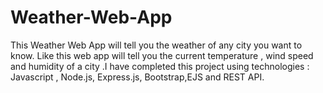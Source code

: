 # Weather-Web-App
This Weather Web App will tell you the weather of any city you want to know. Like this web app will tell you the current temperature , wind speed and humidity of a city .I have completed this project using technologies :  Javascript , Node.js, Express.js, Bootstrap,EJS and REST API.
